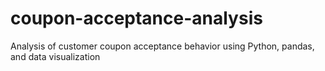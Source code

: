 # coupon-acceptance-analysis
Analysis of customer coupon acceptance behavior using Python, pandas, and data visualization
